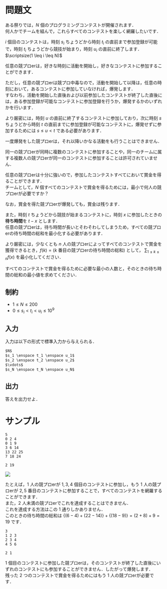 問題文
=====
ある祭りでは，$N$ 個のプログラミングコンテストが開催されます．  
何人かでチームを組んで，これらすべてのコンテストを楽しく網羅したいです．  

$i$ 個目のコンテストは，時刻 $s_i$ ちょうどから時刻 $t_i$ の直前まで参加登録が可能で，時刻 $t_i$ ちょうどから競技が始まり，時刻 $u_i$ の直前に終了します．$\scriptsize(1 \leq i \leq N)$  

任意の競プロerは，好きな時刻に活動を開始し，好きなコンテストに参加することができます．  

ただし，任意の競プロerは競プロ中毒なので，活動を開始して以降は，任意の時刻において，あるコンテストに参加していなければ，爆発します．  
すなわち，活動を開始した直後および以前参加したコンテストが終了した直後には，ある参加登録が可能なコンテストに参加登録を行うか，爆発するかのいずれかを行います．  

より厳密には，時刻 $u$ の直前に終了するコンテストに参加しており，次に時刻 $s$ ちょうどから時刻 $t$ の直前までに参加登録が可能なコンテストに，爆発せずに参加するためには $s \leq u < t$ である必要があります．  


一度爆発をした競プロerは，それ以降いかなる活動をも行うことはできません．  

同一の競プロerが同時に複数のコンテストに参加することや，同一のチームに属する複数人の競プロerが同一のコンテストに参加することは許可されていません．  

任意の競プロerは十分に強いので，参加したコンテストすべてにおいて賞金を得ることができます．  
チームとして，$N$ 個すべてのコンテストで賞金を得るためには，最小で何人の競プロerが必要ですか？  

なお，賞金を得た競プロerが爆発しても，賞金は残ります．

また，時刻 $t$ ちょうどから競技が始まるコンテストに，時刻 $x$ に参加したときの**待ち時間**を $t - x$ とします．  
任意の競プロerは，待ち時間が長いとそわそわしてしまうため，すべての競プロerの待ち時間の総和を最小化する必要があります．

より厳密には，少なくとも $n$ 人の競プロerによってすべてのコンテストで賞金を獲得できるとき，$f(k) = ( k$ 番目の競プロerの待ち時間の総和$)$ として， $\displaystyle \sum_{1 \leq k \leq n} f(x)$ を最小化してください．


すべてのコンテストで賞金を得るために必要な最小の人数と，そのときの待ち時間の総和の最小値を求めてください．

制約
-----
- $1 \leq N \leq 200$
- $0 \leq s_i < t_i < u_i \leq 10^9$

入力
-----
入力は以下の形式で標準入力から与えられる．
```md
$N$  
$s_1 \enspace t_1 \enspace u_1$  
$s_2 \enspace t_2 \enspace u_2$  
$\vdots$  
$s_N \enspace t_N \enspace u_N$  
```

出力
-----
答えを出力せよ．  

サンプル
=====
```入力例1
5
0 2 4
0 1 9
3 6 14
13 22 25
7 18 24
```
```出力例1
2 19
```
![](https://u.cubeupload.com/kakurenbo/3desample0001.png)

たとえば，$1$ 人の競プロerが $1, 3, 4$ 個目のコンテストに参加し，もう $1$ 人の競プロerが $2, 5$ 番目のコンテストに参加することで，すべてのコンテストを網羅することができます．  
また，$2$ 人未満の競プロerでこれを達成することはできません．  
これを達成する方法はこの $1$ 通りしかありません．  
このときの待ち時間の総和は $\{ (6 - 4) + (22 - 14) \} + \{ (18 - 9) \} = (2 + 8) + 9 = 19$ です．

```入力例2
3
1 2 3
2 3 4
4 5 6
```
```出力例2
2 1
```

$1$ 個目のコンテストに参加した競プロerは，そのコンテストが終了した直後にいずれのコンテストにも参加することができません．したがって爆発します．  
残った $2$ つのコンテストで賞金を得るためにはもう $1$ 人の競プロerが必要です．  
